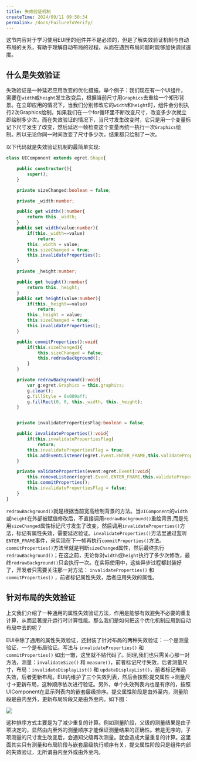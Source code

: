 ```yaml
---
title: 失效验证机制
createTime: 2024/09/11 09:50:34
permalink: /docs/FailureToVerify/
---
```

这节内容对于学习使用EUI里的组件并不是必须的，但是了解失效验证机制与自动布局的关系，有助于理解自动布局的过程，从而在遇到布局问题时能够加快调试速度。

## 什么是失效验证

失效验证是一种延迟应用改变的优化措施。举个例子：我们现在有一个UI组件，需要在`width`或`height`发生改变后，根据当前尺寸用`Graphics`去重绘一个矩形背景。在立即应用的情况下，当我们分别修改它的`width`和`height`时，组件会分别执行2次Graphics绘制。如果我们在一个for循环里不断改变尺寸，改变多少次就立即绘制多少次。而在失效验证的情况下，当尺寸发生改变时，它只是用一个变量标记下尺寸发生了改变，然后延迟一帧检查这个变量再统一执行一次`Graphics`绘制。所以无论你同一时间改变了尺寸多少次，结果都只绘制了一次。

以下代码就是失效验证机制的最简单实现:

~~~ typescript
class UIComponent extends egret.Shape{

    public constructor(){
        super();
    }

    private sizeChanged:boolean = false;

    private _width:number;

    public get width():number{
        return this._width;
    }
    public set width(value:number){
        if(this._width==value)
            return;
        this._width = value;
        this.sizeChanged = true;
        this.invalidateProperties();
    }

    private _height:number;

    public get height():number{
        return this._height;
    }
    public set height(value:number){
        if(this._height==value)
            return;
        this._height = value;
        this.sizeChanged = true;
        this.invalidateProperties();
    }

    public commitProperties():void{
        if(this.sizeChanged){
            this.sizeChanged = false;
            this.redrawBackground();
        }
    }

    private redrawBackground():void{
        var g:egret.Graphics = this.graphics;
        g.clear();
        g.fillStyle = 0x009aff;
        g.fillRect(0, 0, this._width, this._height);
    }


    private invalidatePropertiesFlag:boolean = false;

    public invalidateProperties():void{
        if(this.invalidatePropertiesFlag)
            return;
        this.invalidatePropertiesFlag = true;
        this.addEventListener(egret.Event.ENTER_FRAME,this.validateProperties,this);
    }

    private validateProperties(event:egret.Event):void{
        this.removeListener(egret.Event.ENTER_FRAME,this.validateProperties,this);
        this.commitProperties();
        this.invalidatePropertiesFlag = false;
    }
}
~~~ 

`redrawBackground()`就是根据当前宽高绘制背景的方法。当`UIComponent`的`width`或`height`在外部被赋值修改后，不直接调用`redrawBackground()`重绘背景,而是先用`sizeChanged`属性标记尺寸发生了改变，然后调用`invalidateProperties()`方法，标记有属性失效，需要延迟验证。`invalidateProperties()`方法里通过监听`ENTER_FRAME`事件，来实现在下一帧再执行`commitProperties()`方法。`commitProperties()`方法里就是判断`sizeChanged`属性，然后最终执行`redrawBackground()`；在这之前，无论你对`width`或`height`执行了多少次修改，最终`redrawBackground()`只会执行一次。在实际使用中，这些异步过程都封装好了，开发者只需要关注那一对方法： `invalidateProperties()` 和 `commitProperties()` ，前者标记属性失效，后者应用失效的属性。

## 针对布局的失效验证

上文我们介绍了一种通用的属性失效验证方法，作用是能够有效避免不必要的重复计算，从而显著提升运行时计算性能。那么我们是如何把这个优化机制应用到自动布局中去的呢？

EUI中除了通用的属性失效验证，还封装了针对布局的两种失效验证：一个是测量验证，一个是布局验证。写法与 `invalidateProperties()` 和 `commitProperties()` 如出一辙，这里就不贴代码了。同理,我们也只需关心那一对方法，测量：`invalidateSize()` 和 `measure()`，前者标记尺寸失效，后者测量尺寸，布局：`invalidateDisplayList()` 和 `updateDisplayList()`，前者标记布局失效，后者更新布局。EUI内维护了三个失效列表，然后会按照:提交属性-&gt;测量尺寸-&gt;更新布局，这种顺序依次进行验证。另外，单个失效列表内也是有序的，按照UIComponent在显示列表内的嵌套层级排序。提交属性阶段是由外至内，测量阶段是由内至外，更新布局阶段又是由外至内。如下图：


![](55cdd5b0ed17f.jpg)


这种排序方式主要是为了减少重复的计算。例如测量阶段，父级的测量结果是由子项决定的，显然由内至外的测量顺序才能保证测量结果的正确性。若是无序的，子项测量的尺寸发生改变后，会通知父级再次测量。就会造成大量重复的计算。这里面其实只有测量和布局阶段与嵌套层级执行顺序有关，提交属性阶段只是组件内部的失效验证，无所谓由内至外或由外至内。
